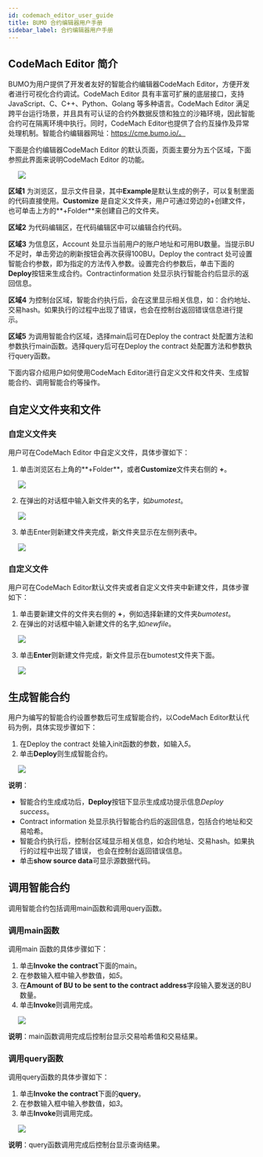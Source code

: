 ```yaml
---
id: codemach_editor_user_guide
title: BUMO 合约编辑器用户手册
sidebar_label: 合约编辑器用户手册
---
```


## CodeMach Editor 简介

BUMO为用户提供了开发者友好的智能合约编辑器CodeMach Editor，方便开发者进行可视化合约调试。CodeMach Editor 具有丰富可扩展的底层接口，支持JavaScript、C、C++、Python、Golang 等多种语言。CodeMach Editor 满足跨平台运行场景，并且具有可认证的合约外数据反馈和独立的沙箱环境，因此智能合约可在隔离环境中执行。同时，CodeMach Editor也提供了合约互操作及异常处理机制。智能合约编辑器网址：https://cme.bumo.io/。

下面是合约编辑器CodeMach Editor 的默认页面，页面主要分为五个区域，下面参照此界面来说明CodeMach Editor 的功能。

<img src="/docs/Assets/codemacheditoroverview.jpg"
     style= "margin-left: 20px">

**区域1** 为浏览区，显示文件目录，其中**Example**是默认生成的例子，可以复制里面的代码直接使用。**Customize** 是自定义文件夹，用户可通过旁边的+创建文件，也可单击上方的**+Folder**来创建自己的文件夹。

**区域2** 为代码编辑区，在代码编辑区中可以编辑合约代码。

**区域3** 为信息区，Account 处显示当前用户的账户地址和可用BU数量。当提示BU不足时，单击旁边的刷新按钮会再次获得100BU。Deploy the contract 处可设置智能合约参数，即为指定的方法传入参数。设置完合约参数后，单击下面的**Deploy**按钮来生成合约。Contractinformation 处显示执行智能合约后显示的返回信息。

**区域4** 为控制台区域，智能合约执行后，会在这里显示相关信息，如：合约地址、交易hash。如果执行的过程中出现了错误，也会在控制台返回错误信息进行提示。

**区域5** 为调用智能合约区域，选择main后可在Deploy the contract 处配置方法和参数执行main函数。选择query后可在Deploy the contract 处配置方法和参数执行query函数。    

下面内容介绍用户如何使用CodeMach Editor进行自定义文件和文件夹、生成智能合约、调用智能合约等操作。

## 自定义文件夹和文件

### 自定义文件夹

用户可在CodeMach Editor 中自定义文件，具体步骤如下：
1. 单击浏览区右上角的**+Folder**，或者**Customize**文件夹右侧的 **+**。

<img src="/docs/Assets/customfolder.jpg"
     style= "margin-left: 20px">

2. 在弹出的对话框中输入新文件夹的名字，如*bumotest*。

<img src="/docs/Assets/newfolder.jpg"
     style= "margin-left: 20px">  

3. 单击Enter则新建文件夹完成，新文件夹显示在左侧列表中。

<img src="/docs/Assets/foldercreated.jpg"
     style= "margin-left: 20px">  


### 自定义文件 

用户可在CodeMach Editor默认文件夹或者自定义文件夹中新建文件，具体步骤如下：
1. 单击要新建文件的文件夹右侧的 **+**，例如选择新建的文件夹*bumotest*。
2. 在弹出的对话框中输入新建文件的名字,如*newfile*。

<img src="/docs/Assets/newfile.jpg"
     style= "margin-left: 20px">  

3. 单击**Enter**则新建文件完成，新文件显示在bumotest文件夹下面。

<img src="/docs/Assets/newfilecreated.jpg"
     style= "margin-left: 20px">  

## 生成智能合约

用户为编写的智能合约设置参数后可生成智能合约，以CodeMach Editor默认代码为例，具体实现步骤如下：
1. 在Deploy the contract 处输入init函数的参数，如输入*5*。
2. 单击**Deploy**则生成智能合约。

<img src="/docs/Assets/smartcontractgenerated.jpg"
     style= "margin-left: 20px">

**说明**：
* 智能合约生成成功后，**Deploy**按钮下显示生成成功提示信息*Deploy success*。
* Contract information 处显示执行智能合约后的返回信息，包括合约地址和交易哈希。
* 智能合约执行后，控制台区域显示相关信息，如合约地址、交易hash。如果执行的过程中出现了错误，
也会在控制台返回错误信息。
* 单击**show source data**可显示源数据代码。     

## 调用智能合约

调用智能合约包括调用main函数和调用query函数。

### 调用main函数

调用main 函数的具体步骤如下：
1. 单击**Invoke the contract**下面的main。
2. 在参数输入框中输入参数值，如*5*。
3. 在**Amount of BU to be sent to the contract address**字段输入要发送的BU 数量。
4. 单击**Invoke**则调用完成。

<img src="/docs/Assets/callmain.jpg"
     style= "margin-left: 20px">

**说明**：main函数调用完成后控制台显示交易哈希值和交易结果。 

### 调用query函数

调用query函数的具体步骤如下：
1. 单击**Invoke the contract**下面的**query**。
2. 在参数输入框中输入参数值，如*3*。
3. 单击**Invoke**则调用完成。

<img src="/docs/Assets/callquery.jpg"
     style= "margin-left: 20px">

**说明**：query函数调用完成后控制台显示查询结果。   